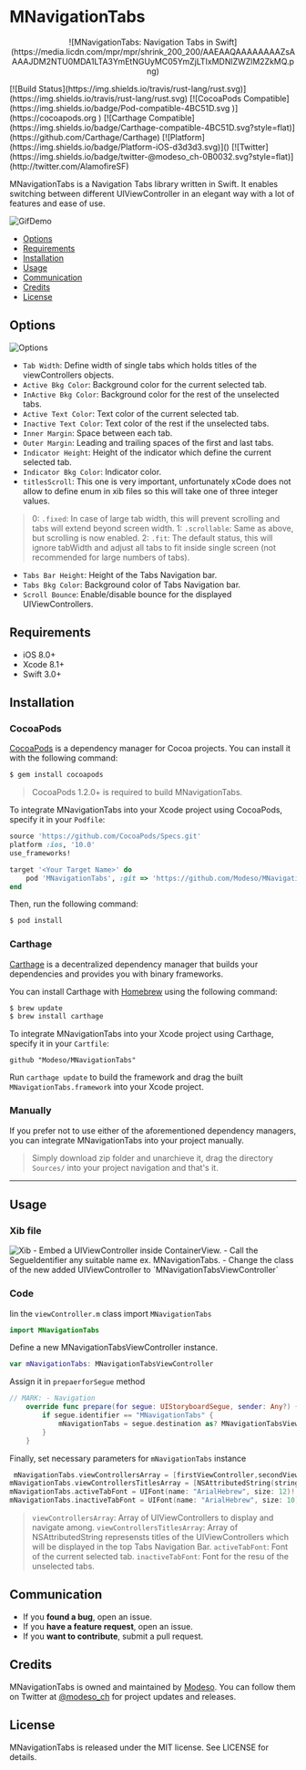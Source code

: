 # MNavigationTabs
<p align="center">
![MNavigationTabs: Navigation Tabs in Swift](https://media.licdn.com/mpr/mpr/shrink_200_200/AAEAAQAAAAAAAAZsAAAAJDM2NTU0MDA1LTA3YmEtNGUyMC05YmZjLTIxMDNlZWZlM2ZkMQ.png)
</p>
[![Build Status](https://img.shields.io/travis/rust-lang/rust.svg)](https://img.shields.io/travis/rust-lang/rust.svg)
[![CocoaPods Compatible](https://img.shields.io/badge/Pod-compatible-4BC51D.svg
)](https://cocoapods.org
)
[![Carthage Compatible](https://img.shields.io/badge/Carthage-compatible-4BC51D.svg?style=flat)](https://github.com/Carthage/Carthage)
[![Platform](https://img.shields.io/badge/Platform-iOS-d3d3d3.svg)]()
[![Twitter](https://img.shields.io/badge/twitter-@modeso_ch-0B0032.svg?style=flat)](http://twitter.com/AlamofireSF)

MNavigationTabs is a Navigation Tabs library written in Swift. It enables switching between different UIViewController in an elegant way with a lot of features and ease of use.

<img src="https://raw.githubusercontent.com/Modeso/MNavigationTabs/master/MNavigationTabsGif.gif?token=AASve6-SxJXgc73hDhBM6U7rkDxdw8Zdks5Y4lk5wA%3D%3D" alt="GifDemo">

- [Options](#options)
- [Requirements](#requirements)
- [Installation](#installation)
- [Usage](#usage)
- [Communication](#communication)
- [Credits](#credits)
- [License](#license)

## Options

<img src="https://github.com/Modeso/MNavigationTabs/blob/master/Options.png" alt="Options">

- `Tab Width`: Define width of single tabs which holds titles of the viewControllers objects.
- `Active Bkg Color`: Background color for the current selected tab.
- `InActive Bkg Color`: Background color for the rest of the unselected tabs.
- `Active Text Color`: Text color of the current selected tab.
- `Inactive Text Color`: Text color of the rest if the unselected tabs.
- `Inner Margin`: Space between each tab.
- `Outer Margin`: Leading and trailing spaces of the first and last tabs.
- `Indicator Height`: Height of the indicator which define the current selected tab.
- `Indicator Bkg Color`: Indicator color.
- `titlesScroll`: This one is very important, unfortunately xCode does not allow to define enum in xib files so this will take one of three integer values.
> 0: `.fixed`: In case of large tab width, this will prevent scrolling and tabs will extend beyond screen width.
> 1: `.scrollable`: Same as above, but scrolling is now enabled.
> 2: `.fit`: The default status, this will ignore tabWidth and adjust all tabs to fit inside single screen (not recommended for large numbers of tabs).
- `Tabs Bar Height`: Height of the Tabs Navigation bar.
- `Tabs Bkg Color`: Background color of Tabs Navigation bar.
- `Scroll Bounce`: Enable/disable bounce for the displayed UIViewControllers.


## Requirements

- iOS 8.0+
- Xcode 8.1+
- Swift 3.0+


## Installation

### CocoaPods

[CocoaPods](http://cocoapods.org) is a dependency manager for Cocoa projects. You can install it with the following command:

```bash
$ gem install cocoapods
```

> CocoaPods 1.2.0+ is required to build MNavigationTabs.

To integrate MNavigationTabs into your Xcode project using CocoaPods, specify it in your `Podfile`:

```ruby
source 'https://github.com/CocoaPods/Specs.git'
platform :ios, '10.0'
use_frameworks!

target '<Your Target Name>' do
    pod 'MNavigationTabs', :git => 'https://github.com/Modeso/MNavigationTabs.git'
end
```

Then, run the following command:

```bash
$ pod install
```

### Carthage

[Carthage](https://github.com/Carthage/Carthage) is a decentralized dependency manager that builds your dependencies and provides you with binary frameworks.

You can install Carthage with [Homebrew](http://brew.sh/) using the following command:

```bash
$ brew update
$ brew install carthage
```

To integrate MNavigationTabs into your Xcode project using Carthage, specify it in your `Cartfile`:

```ogdl
github "Modeso/MNavigationTabs"
```

Run `carthage update` to build the framework and drag the built `MNavigationTabs.framework` into your Xcode project.

### Manually

If you prefer not to use either of the aforementioned dependency managers, you can integrate MNavigationTabs into your project manually.
> Simply download zip folder and unarchieve it, drag the directory `Sources/` into your project navigation and that's it.
---

## Usage

### Xib file

<img src="https://github.com/Modeso/MNavigationTabs/blob/master/Xib.png" alt="Xib">
- Embed a UIViewController inside ContainerView.
- Call the SegueIdentifier any suitable name ex. MNavigationTabs.
- Change the class of the new added UIViewController to `MNavigationTabsViewController`

### Code

Iin the `viewController.m` class import `MNavigationTabs`
```swift
import MNavigationTabs
```
Define a new MNavigationTabsViewController instance.
```swift
var mNavigationTabs: MNavigationTabsViewController
```
Assign it in `prepaerforSegue` method
```swift
// MARK: - Navigation
    override func prepare(for segue: UIStoryboardSegue, sender: Any?) {
        if segue.identifier == "MNavigationTabs" {
            mNavigationTabs = segue.destination as? MNavigationTabsViewController
        }
    }
```
Finally, set necessary parameters for `mNavigationTabs` instance
```swift
 mNavigationTabs.viewControllersArray = [firstViewController,secondViewController,thirdViewController, forthViewController]
mNavigationTabs.viewControllersTitlesArray = [NSAttributedString(string: "First"),NSAttributedString(string: "Second"),NSAttributedString(string: "Third"),NSAttributedString(string: "Forth")]
mNavigationTabs.activeTabFont = UIFont(name: "ArialHebrew", size: 12)!
mNavigationTabs.inactiveTabFont = UIFont(name: "ArialHebrew", size: 10)!
```
> `viewControllersArray`: Array of UIViewControllers to display and navigate among.
> `viewControllersTitlesArray`: Array of NSAttributedString represensts titles of the UIViewControllers which will be displayed in the top Tabs Navigation Bar.
> `activeTabFont`: Font of the current selected tab.
> `inactiveTabFont`: Font for the resu of the unselected tabs.

## Communication

- If you **found a bug**, open an issue.
- If you **have a feature request**, open an issue.
- If you **want to contribute**, submit a pull request.

## Credits

MNavigationTabs is owned and maintained by [Modeso](http://modeso.ch). You can follow them on Twitter at [@modeso_ch](https://twitter.com/modeso_ch) for project updates and releases.

## License

MNavigationTabs is released under the MIT license. See LICENSE for details.
